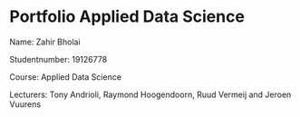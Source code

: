 # Portfolio Applied Data Science
Name: Zahir Bholai

Studentnumber: 19126778

Course: Applied Data Science

Lecturers: Tony Andrioli, Raymond Hoogendoorn, Ruud Vermeij and Jeroen Vuurens
